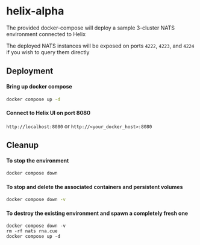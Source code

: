 # helix-alpha
The provided docker-compose will deploy a sample 3-cluster NATS environment connected to Helix

The deployed NATS instances will be exposed on ports `4222`, `4223`, and `4224` if you wish to query them directly

## Deployment
#### Bring up docker compose
```bash
docker compose up -d
```

#### Connect to Helix UI on port 8080
`http://localhost:8080` or `http://<your_docker_host>:8080`

## Cleanup
#### To stop the environment
```bash
docker compose down
```

#### To stop and delete the associated containers and persistent volumes
```bash
docker compose down -v
```

#### To destroy the existing environment and spawn a completely fresh one
```
docker compose down -v
rm -rf nats rna.cue
docker compose up -d
```
